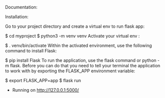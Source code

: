 Documentation:

Installation:

Go to your project directory and create a virtual env to run flask app:

$ cd myproject
$ python3 -m venv venv
Activate your virtual env :

$ . venv/bin/activate
Within the activated environment, use the following command to install Flask:

$ pip install Flask
To run the application, use the flask command or python -m flask. Before you can do that you need to tell your terminal the application to work with by exporting the FLASK_APP environment variable:

$ export FLASK_APP=app
$ flask run
 * Running on http://127.0.0.1:5000/
